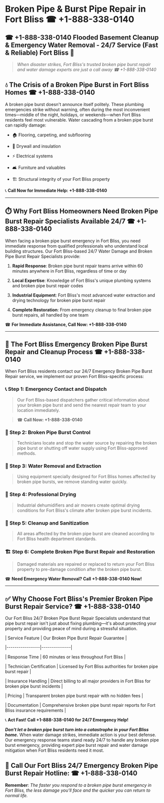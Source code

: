 # Broken Pipe & Burst Pipe Repair in Fort Bliss ☎ +1-888-338-0140  
## ☎ +1-888-338-0140 Flooded Basement Cleanup & Emergency Water Removal - 24/7 Service (Fast & Reliable) Fort Bliss 🚨  

> *When disaster strikes, Fort Bliss's trusted broken pipe burst repair and water damage experts are just a call away ☎ +1-888-338-0140*  

## 💧 The Crisis of a Broken Pipe Burst in Fort Bliss Homes ☎ +1-888-338-0140  

A broken pipe burst doesn't announce itself politely. These plumbing emergencies strike without warning, often during the most inconvenient times—middle of the night, holidays, or weekends—when Fort Bliss residents feel most vulnerable. Water cascading from a broken pipe burst can rapidly damage:  

* 🏠 Flooring, carpeting, and subflooring  
* 🧱 Drywall and insulation  
* ⚡ Electrical systems  
* 🛋️ Furniture and valuables  
* 🏗️ Structural integrity of your Fort Bliss property  

📞 **Call Now for Immediate Help: +1-888-338-0140**  

---  

## ⏱️ Why Fort Bliss Homeowners Need Broken Pipe Burst Repair Specialists Available 24/7 ☎ +1-888-338-0140  

When facing a broken pipe burst emergency in Fort Bliss, you need immediate response from qualified professionals who understand local building structures. Our Fort Bliss-based 24/7 Water Damage and Broken Pipe Burst Repair Specialists provide:  

1. **Rapid Response**: Broken pipe burst repair teams arrive within 60 minutes anywhere in Fort Bliss, regardless of time or day  
2. **Local Expertise**: Knowledge of Fort Bliss's unique plumbing systems and broken pipe burst repair codes  
3. **Industrial Equipment**: Fort Bliss's most advanced water extraction and drying technology for broken pipe burst repair  
4. **Complete Restoration**: From emergency cleanup to final broken pipe burst repairs, all handled by one team  

☎ **For Immediate Assistance, Call Now: +1-888-338-0140**  

---  

## 🔧 The Fort Bliss Emergency Broken Pipe Burst Repair and Cleanup Process ☎ +1-888-338-0140  

When Fort Bliss residents contact our 24/7 Emergency Broken Pipe Burst Repair service, we implement our proven Fort Bliss-specific process:  

### 📞 Step 1: Emergency Contact and Dispatch  
> Our Fort Bliss-based dispatchers gather critical information about your broken pipe burst and send the nearest repair team to your location immediately.  
> ☎ **Call Now: +1-888-338-0140**  

### 🚿 Step 2: Broken Pipe Burst Control  
> Technicians locate and stop the water source by repairing the broken pipe burst or shutting off water supply using Fort Bliss-approved methods.  

### 🌊 Step 3: Water Removal and Extraction  
> Using equipment specially designed for Fort Bliss homes affected by broken pipe bursts, we remove standing water quickly.  

### 💨 Step 4: Professional Drying  
> Industrial dehumidifiers and air movers create optimal drying conditions for Fort Bliss's climate after broken pipe burst incidents.  

### 🧼 Step 5: Cleanup and Sanitization  
> All areas affected by the broken pipe burst are cleaned according to Fort Bliss health department standards.  

### 🏗️ Step 6: Complete Broken Pipe Burst Repair and Restoration  
> Damaged materials are repaired or replaced to return your Fort Bliss property to pre-damage condition after the broken pipe burst.  

☎ **Need Emergency Water Removal? Call +1-888-338-0140 Now!**  

---  

## ✅ Why Choose Fort Bliss's Premier Broken Pipe Burst Repair Service? ☎ +1-888-338-0140  

Our Fort Bliss 24/7 Broken Pipe Burst Repair Specialists understand that pipe burst repair isn't just about fixing plumbing—it's about protecting your property and providing peace of mind during a stressful situation.  

| Service Feature | Our Broken Pipe Burst Repair Guarantee |  
|-----------------|---------------|  
| Response Time | 60 minutes or less throughout Fort Bliss |  
| Technician Certification | Licensed by Fort Bliss authorities for broken pipe burst repair |  
| Insurance Handling | Direct billing to all major providers in Fort Bliss for broken pipe burst incidents |  
| Pricing | Transparent broken pipe burst repair with no hidden fees |  
| Documentation | Comprehensive broken pipe burst repair reports for Fort Bliss insurance requirements |  

📞 **Act Fast! Call +1-888-338-0140 for 24/7 Emergency Help!**  

***Don't let a broken pipe burst turn into a catastrophe in your Fort Bliss home.*** When water damage strikes, immediate action is your best defense. Our emergency response teams stand ready 24/7 to handle any broken pipe burst emergency, providing expert pipe burst repair and water damage mitigation when Fort Bliss residents need it most.  

## 📱 Call Our Fort Bliss 24/7 Emergency Broken Pipe Burst Repair Hotline: ☎ +1-888-338-0140  

**Remember**: *The faster you respond to a broken pipe burst emergency in Fort Bliss, the less damage you'll face and the quicker you can return to normal life.*